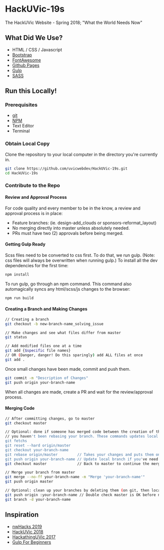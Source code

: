 # HackUVic-19s

The HackUVic Website - Spring 2018; "What the World Needs Now"

## What Did We Use?

* HTML / CSS / Javascript
* [Bootstrap](https://getbootstrap.com/)
* [FontAwesome](https://fontawesome.com/)
* [Github Pages](https://pages.github.com/)
* [Gulp](https://github.com/gulpjs/gulp)
* [SASS](http://sass-lang.com/)

## Run this Locally!

### Prerequisites

* [git](https://git-scm.com/)
* [NPM](https://www.npmjs.com/)
* Text Editor
* Terminal

### Obtain Local Copy

Clone the repository to your local computer in the directory you're currently in.

```bash
git clone https://github.com/uvicwebdev/HackUVic-19s.git
cd HackUVic-19s
```

### Contribute to the Repo

#### Review and Approval Process

For code quality and every member to be in the know, a review and approval process is in place:

* Feature branches: (ie. design-add_clouds or sponsors-reformat_layout)
* No merging directly into master unless absolutely needed.
* PRs must have two (2) approvals before being merged.

#### Getting Gulp Ready

Scss files need to be converted to css first. To do that, we run gulp. (Note: css files
will always be overwritten when running gulp.) To install all the dev dependencies for the first time:

```bash
npm install
````

To run gulp, go through an npm command. This command also automagically syncs any html/scss/js changes to the browser:

```bash
npm run build
```

#### Creating a Branch and Making Changes

```bash
// Creating a branch
git checkout -b new-branch-name_solving_issue

// Make changes and see what files differ from master
git status

// Add modified files one at a time
git add {$specific file names}
// OR (Danger, danger! Do this sparingly) add ALL files at once
git add .
```

Once small changes have been made, commit and push them.
```bash
git commit -m "Description of Changes"
git push origin your-branch-name
```

When all changes are made, create a PR and wait for the review/approval process.

#### Merging Code

```bash
// After committing changes, go to master
git checkout master

// Optional: done if someone has merged code between the creation of the branch and your changes, or 
// you haven't been rebasing your branch. These commands updates local master to origin master.
git fetchs
git reset --hard origin/master
git checkout your-branch-name
git rebase origin/master         // Takes your changes and puts them on top of any new changes
git push origin your-branch-name // Update local branch if you've need needed to recieve changes
git checkout master              // Back to master to continue the merge

// Merge your branch from master
git merge --no-ff your-branch-name -m "Merge 'your-branch-name'"
git push origin master

// Optional: clean up your branches by deleting them (on git, then locally)
git push origin :your-branch-name // Double check master is OK before net step
git branch -d your-branch-name
```

## Inspiration

* [nwHacks 2019](https://www.nwhacks.io/)
* [HackUVic 2018](http://18w.hackuvic.com/)
* [HackathingUVic 2017](http://www.hackathinguvic.com/)
* [Gulp For Beginners](https://css-tricks.com/gulp-for-beginners/)
